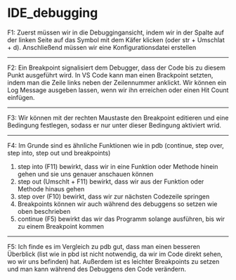 # IDE_debugging

F1: Zuerst müssen wir in die Debuggingansicht, indem wir in der Spalte auf der linken Seite auf das Symbol mit dem Käfer klicken (oder str + Umschlat + d). Anschließend müssen wir eine Konfigurationsdatei erstellen

---

F2: Ein Breakpoint signalisiert dem Debugger, dass der Code bis zu diesem Punkt ausgeführt wird. In VS Code kann man einen Brackpoint setzten, indem man die Zeile links neben der Zeilennummer anklickt. Wir können ein Log Message ausgeben lassen, wenn wir ihn erreichen oder einen Hit Count einfügen.

---

F3: Wir können mit der rechten Maustaste den Breakpoint editieren und eine Bedingung festlegen, sodass er nur unter dieser Bedingung aktiviert wrid.

---

F4: Im Grunde sind es ähnliche Funktionen wie in pdb (continue, step over, step into, step out und breakpoints)

1. step into (F11) bewirkt, dass wir in eine Funktion oder Methode hinein gehen und sie uns genauer anschauen können
2. step out (Umschlt + F11) bewirkt, dass wir aus der Funktion oder Methode hinaus gehen
3. step over (F10) bewirkt, dass wir zur nächsten Codezeile springen
4. Breakpoints können wir auch während des debuggens so setzen wie oben beschrieben
5. continue (F5) bewirkt das wir das Programm solange ausführen, bis wir zu einem Breakpoint kommen

---

F5: Ich finde es im Vergleich zu pdb gut, dass man einen besseren Überblick (list wie in pbd ist nicht notwendig, da wir im Code direkt sehen, wo wir uns befinden) hat. Außerdem ist es leichter Breakpoints zu setzen und man kann während des Debuggens den Code verändern.
